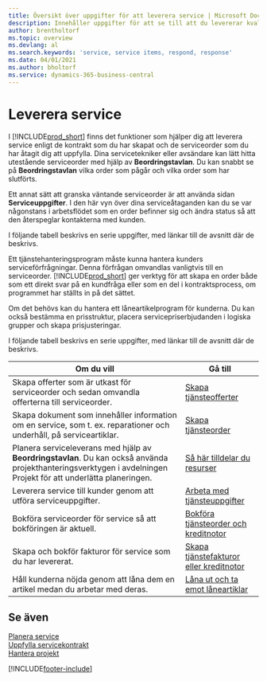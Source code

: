 ```yaml
---
title: Översikt över uppgifter för att leverera service | Microsoft Docs
description: Innehåller uppgifter för att se till att du levererar kvalitetsservice och lever upp till avtal med kunder.
author: brentholtorf
ms.topic: overview
ms.devlang: al
ms.search.keywords: 'service, service items, respond, response'
ms.date: 04/01/2021
ms.author: bholtorf
ms.service: dynamics-365-business-central
---
```

# <a name="delivering-service"></a>Leverera service
I [!INCLUDE[prod_short](includes/prod_short.md)] finns det funktioner som hjälper dig att leverera service enligt de kontrakt som du har skapat och de serviceorder som du har åtagit dig att uppfylla. Dina servicetekniker eller avsändare kan lätt hitta utestående serviceorder med hjälp av **Beordringstavlan**. Du kan snabbt se på **Beordringstavlan** vilka order som pågår och vilka order som har slutförts.  
  
Ett annat sätt att granska väntande serviceorder är att använda sidan **Serviceuppgifter**. I den här vyn över dina serviceåtaganden kan du se var någonstans i arbetsflödet som en order befinner sig och ändra status så att den återspeglar kontakterna med kunden.  
  
I följande tabell beskrivs en serie uppgifter, med länkar till de avsnitt där de beskrivs.   

Ett tjänstehanteringsprogram måste kunna hantera kunders serviceförfrågningar. Denna förfrågan omvandlas vanligtvis till en serviceorder. [!INCLUDE[prod_short](includes/prod_short.md)] ger verktyg för att skapa en order både som ett direkt svar på en kundfråga eller som en del i kontraktsprocess, om programmet har ställts in på det sättet.  
  
Om det behövs kan du hantera ett låneartikelprogram för kunderna. Du kan också bestämma en prisstruktur, placera servicepriserbjudanden i logiska grupper och skapa prisjusteringar.  
  
I följande tabell beskrivs en serie uppgifter, med länkar till de avsnitt där de beskrivs.   
  
|**Om du vill**|**Gå till**|  
|------------|-------------|  
|Skapa offerter som är utkast för serviceorder och sedan omvandla offerterna till serviceorder.|[Skapa tjänsteofferter](service-how-to-create-service-quotes.md)|
|Skapa dokument som innehåller information om en service, som t. ex. reparationer och underhåll, på serviceartiklar.|[Skapa tjänsteorder](service-how-to-create-service-orders.md)|
|Planera serviceleverans med hjälp av **Beordringstavlan**. Du kan också använda projekthanteringsverktygen i avdelningen Projekt för att underlätta planeringen.|[Så här tilldelar du resurser](service-how-to-allocate-resources.md)|  
|Leverera service till kunder genom att utföra serviceuppgifter.|[Arbeta med tjänsteuppgifter](service-how-to-work-on-service-tasks.md)|  
|Bokföra serviceorder för service så att bokföringen är aktuell.|[Bokföra tjänsteorder och kreditnotor](service-how-to-post-service-orders.md)|  
|Skapa och bokför fakturor för service som du har levererat.|[Skapa tjänstefakturor eller kreditnotor](service-how-create-invoices.md)|  
|Håll kunderna nöjda genom att låna dem en artikel medan du arbetar med deras.| [Låna ut och ta emot låneartiklar](service-how-to-lend-receive-loaners.md)|
  
## <a name="see-also"></a>Se även
[Planera service](service-plan-service.md)  
[Uppfylla servicekontrakt](service-fulfill-service-contracts.md)  
[Hantera projekt](projects-manage-projects.md)  


[!INCLUDE[footer-include](includes/footer-banner.md)]
